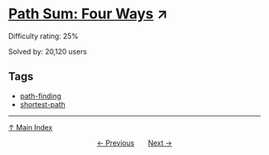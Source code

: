 # [Path Sum: Four Ways](https://projecteuler.net/problem=83) ↗️

Difficulty rating: 25%

Solved by: 20,120 users
## Tags

- [path-finding](../tags/path-finding.md)
- [shortest-path](../tags/shortest-path.md)



---

[↑ Main Index](../README.md)


<div align=center><a href='82.md'>← Previous</a> &nbsp;&nbsp; &nbsp;&nbsp;  <a href='84.md'>Next →</a></div>
